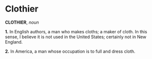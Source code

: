 # Clothier

**CLOTHIER**, _noun_

**1.** In English authors, a man who makes cloths; a maker of cloth. In this sense, I believe it is not used in the United States; certainly not in New England.

**2.** In America, a man whose occupation is to full and dress cloth.